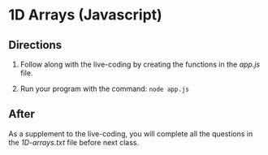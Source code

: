 # 1D Arrays (Javascript)

## Directions
1. Follow along with the live-coding by creating the functions in the *app.js* file.

2. Run your program with the command:
`node app.js`


## After
As a supplement to the live-coding, you will complete all the questions in the *1D-arrays.txt* file before next class.
